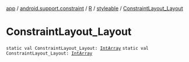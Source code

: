 [app](../../../index.md) / [android.support.constraint](../../index.md) / [R](../index.md) / [styleable](index.md) / [ConstraintLayout_Layout](./-constraint-layout_-layout.md)

# ConstraintLayout_Layout

`static val ConstraintLayout_Layout: `[`IntArray`](https://kotlinlang.org/api/latest/jvm/stdlib/kotlin/-int-array/index.html)
`static val ConstraintLayout_Layout: `[`IntArray`](https://kotlinlang.org/api/latest/jvm/stdlib/kotlin/-int-array/index.html)